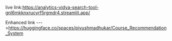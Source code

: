 live link:https://analytics-vidya-search-tool-gnl6mkknxrucyrf5rgmdr4.streamlit.app/

Enhanced link --->https://huggingface.co/spaces/piyushmadhukar/Course_Recommendation_System
